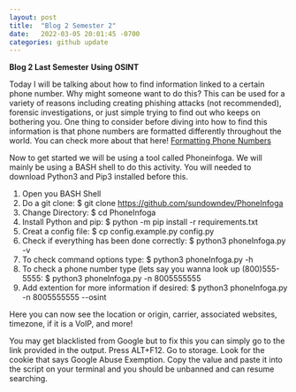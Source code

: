 ```yaml
---
layout: post
title:  "Blog 2 Semester 2"
date:   2022-03-05 20:01:45 -0700
categories: github update
---
```


**Blog 2 Last Semester**
**Using OSINT**

Today I will be talking about how to find information linked to a certain phone number.
Why might someone want to do this? 
This can be used for a variety of reasons including creating phishing attacks (not recommended), forensic investigations, or just simple trying to find out who keeps on bothering you. 
One thing to consider before diving into how to find this information is that phone numbers are formatted differently throughout the world. You can check more about that here!
[Formatting Phone Numbers](https://support.twilio.com/hc/en-us/articles/223183008-Formatting-International-Phone-Numbers)


Now to get started we will be using a tool called Phoneinfoga. We will mainly be using a BASH shell to do this activity. You will needed to download Python3 and Pip3 installed before this. 
1. Open you BASH Shell
2. Do a git clone: $ git clone https://github.com/sundowndev/PhoneInfoga
3. Change Directory: $ cd PhoneInfoga
4. Install Python and pip: $ python -m pip install -r requirements.txt
5. Creat a config file: $ cp config.example.py config.py
6. Check if everything has been done correctly: $ python3 phoneInfoga.py -v
7. To check command options type: $ python3 phoneInfoga.py -h
8. To check a phone number type (lets say you wanna look up (800)555-5555: $ python3 phoneInfoga.py -n 8005555555
9. Add extention for more information if desired: $ python3 phoneInfoga.py -n 8005555555 --osint

Here you can now see the location or origin, carrier, associated websites, timezone, if it is a VoIP, and more!

You may get blacklisted from Google but to fix this you can simply go to the link provided in the output. 
Press ALT+F12. Go to storage. Look for the cookie that says Google Abuse Exemption. Copy the value and paste it into the script on your terminal and you should be unbanned and can resume searching. 
